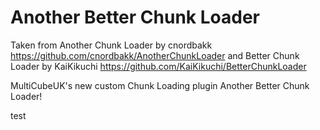 # Another Better Chunk Loader
Taken from Another Chunk Loader by cnordbakk https://github.com/cnordbakk/AnotherChunkLoader and Better Chunk Loader by KaiKikuchi https://github.com/KaiKikuchi/BetterChunkLoader

MultiCubeUK's new custom Chunk Loading plugin Another Better Chunk Loader! 

test
